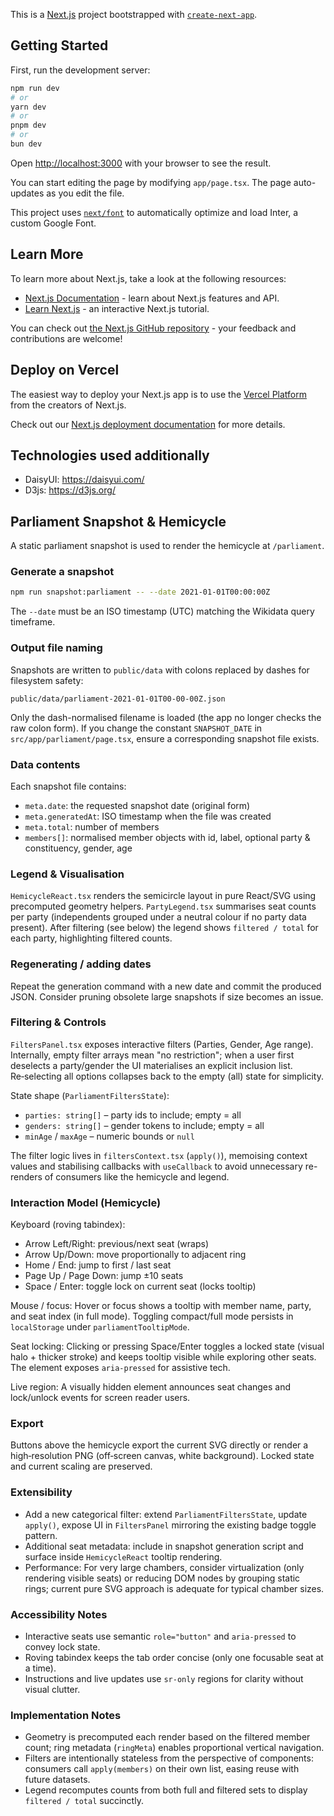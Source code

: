 This is a [Next.js](https://nextjs.org/) project bootstrapped with [`create-next-app`](https://github.com/vercel/next.js/tree/canary/packages/create-next-app).

## Getting Started

First, run the development server:

```bash
npm run dev
# or
yarn dev
# or
pnpm dev
# or
bun dev
```

Open [http://localhost:3000](http://localhost:3000) with your browser to see the result.

You can start editing the page by modifying `app/page.tsx`. The page auto-updates as you edit the file.

This project uses [`next/font`](https://nextjs.org/docs/basic-features/font-optimization) to automatically optimize and load Inter, a custom Google Font.

## Learn More

To learn more about Next.js, take a look at the following resources:

- [Next.js Documentation](https://nextjs.org/docs) - learn about Next.js features and API.
- [Learn Next.js](https://nextjs.org/learn) - an interactive Next.js tutorial.

You can check out [the Next.js GitHub repository](https://github.com/vercel/next.js/) - your feedback and contributions are welcome!

## Deploy on Vercel

The easiest way to deploy your Next.js app is to use the [Vercel Platform](https://vercel.com/new?utm_medium=default-template&filter=next.js&utm_source=create-next-app&utm_campaign=create-next-app-readme) from the creators of Next.js.

Check out our [Next.js deployment documentation](https://nextjs.org/docs/deployment) for more details.

## Technologies used additionally

- DaisyUI: <https://daisyui.com/>
- D3js: <https://d3js.org/>

## Parliament Snapshot & Hemicycle

A static parliament snapshot is used to render the hemicycle at `/parliament`.

### Generate a snapshot

```bash
npm run snapshot:parliament -- --date 2021-01-01T00:00:00Z
```

The `--date` must be an ISO timestamp (UTC) matching the Wikidata query timeframe.

### Output file naming

Snapshots are written to `public/data` with colons replaced by dashes for filesystem safety:

```
public/data/parliament-2021-01-01T00-00-00Z.json
```

Only the dash-normalised filename is loaded (the app no longer checks the raw colon form). If you change the constant `SNAPSHOT_DATE` in `src/app/parliament/page.tsx`, ensure a corresponding snapshot file exists.

### Data contents

Each snapshot file contains:
- `meta.date`: the requested snapshot date (original form)
- `meta.generatedAt`: ISO timestamp when the file was created
- `meta.total`: number of members
- `members[]`: normalised member objects with id, label, optional party & constituency, gender, age

### Legend & Visualisation

`HemicycleReact.tsx` renders the semicircle layout in pure React/SVG using precomputed geometry helpers. `PartyLegend.tsx` summarises seat counts per party (independents grouped under a neutral colour if no party data present). After filtering (see below) the legend shows `filtered / total` for each party, highlighting filtered counts.

### Regenerating / adding dates

Repeat the generation command with a new date and commit the produced JSON. Consider pruning obsolete large snapshots if size becomes an issue.

### Filtering & Controls

`FiltersPanel.tsx` exposes interactive filters (Parties, Gender, Age range). Internally, empty filter arrays mean "no restriction"; when a user first deselects a party/gender the UI materialises an explicit inclusion list. Re‑selecting all options collapses back to the empty (all) state for simplicity.

State shape (`ParliamentFiltersState`):
- `parties: string[]` – party ids to include; empty = all
- `genders: string[]` – gender tokens to include; empty = all
- `minAge` / `maxAge` – numeric bounds or `null`

The filter logic lives in `filtersContext.tsx` (`apply()`), memoising context values and stabilising callbacks with `useCallback` to avoid unnecessary re-renders of consumers like the hemicycle and legend.

### Interaction Model (Hemicycle)

Keyboard (roving tabindex):
- Arrow Left/Right: previous/next seat (wraps)
- Arrow Up/Down: move proportionally to adjacent ring
- Home / End: jump to first / last seat
- Page Up / Page Down: jump ±10 seats
- Space / Enter: toggle lock on current seat (locks tooltip)

Mouse / focus: Hover or focus shows a tooltip with member name, party, and seat index (in full mode). Toggling compact/full mode persists in `localStorage` under `parliamentTooltipMode`.

Seat locking: Clicking or pressing Space/Enter toggles a locked state (visual halo + thicker stroke) and keeps tooltip visible while exploring other seats. The element exposes `aria-pressed` for assistive tech.

Live region: A visually hidden element announces seat changes and lock/unlock events for screen reader users.

### Export

Buttons above the hemicycle export the current SVG directly or render a high‑resolution PNG (off‑screen canvas, white background). Locked state and current scaling are preserved.

### Extensibility

- Add a new categorical filter: extend `ParliamentFiltersState`, update `apply()`, expose UI in `FiltersPanel` mirroring the existing badge toggle pattern.
- Additional seat metadata: include in snapshot generation script and surface inside `HemicycleReact` tooltip rendering.
- Performance: For very large chambers, consider virtualization (only rendering visible seats) or reducing DOM nodes by grouping static rings; current pure SVG approach is adequate for typical chamber sizes.

### Accessibility Notes

- Interactive seats use semantic `role="button"` and `aria-pressed` to convey lock state.
- Roving tabindex keeps the tab order concise (only one focusable seat at a time).
- Instructions and live updates use `sr-only` regions for clarity without visual clutter.

### Implementation Notes

- Geometry is precomputed each render based on the filtered member count; ring metadata (`ringMeta`) enables proportional vertical navigation.
- Filters are intentionally stateless from the perspective of components: consumers call `apply(members)` on their own list, easing reuse with future datasets.
- Legend recomputes counts from both full and filtered sets to display `filtered / total` succinctly.
